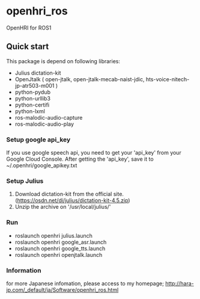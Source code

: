 # openhri_ros
OpenHRI for ROS1

## Quick start
This package is depend on following libraries:
  * Julius dictation-kit
  * OpenJtalk ( open-jtalk, open-jtalk-mecab-naist-jdic, hts-voice-nitech-jp-atr503-m001 )
  * python-pydub
  * python-urllib3
  * python-certifi
  * python-lxml
  * ros-malodic-audio-capture
  * ros-malodic-audio-play

### Setup google api_key
If you use google speech api, you need to get your 'api_key' from your Google Cloud Console.
After getting the 'api_key', save it to ~/.openhri/google_apikey.txt

### Setup Julius
1. Download dictation-kit from the official site.(https://osdn.net/di/julius/dictation-kit-4.5.zip)
2. Unzip the archive on '/usr/local/julius/'


### Run 
 * roslaunch openhri julius.launch
 * roslaunch openhri google_asr.launch
 * roslaunch openhri google_tts.launch
 * roslaunch openhri openjtalk.launch
 
 ### Information
 for more Japanese infomation, please access to my homepage; http://hara-jp.com/_default/ja/Software/openhri_ros.html
